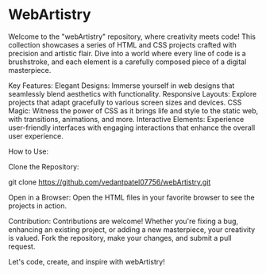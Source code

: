 # WebArtistry
Welcome to the "webArtistry" repository, where creativity meets code! This collection showcases a series of HTML and CSS projects crafted with precision and artistic flair. Dive into a world where every line of code is a brushstroke, and each element is a carefully composed piece of a digital masterpiece.

Key Features:
Elegant Designs: Immerse yourself in web designs that seamlessly blend aesthetics with functionality.
Responsive Layouts: Explore projects that adapt gracefully to various screen sizes and devices.
CSS Magic: Witness the power of CSS as it brings life and style to the static web, with transitions, animations, and more.
Interactive Elements: Experience user-friendly interfaces with engaging interactions that enhance the overall user experience.

How to Use:

Clone the Repository:

git clone https://github.com/vedantpatel07756/webArtistry.git

Open in a Browser:
Open the HTML files in your favorite browser to see the projects in action.


Contribution:
Contributions are welcome! Whether you're fixing a bug, enhancing an existing project, or adding a new masterpiece, your creativity is valued. Fork the repository, make your changes, and submit a pull request.

Let's code, create, and inspire with webArtistry!
